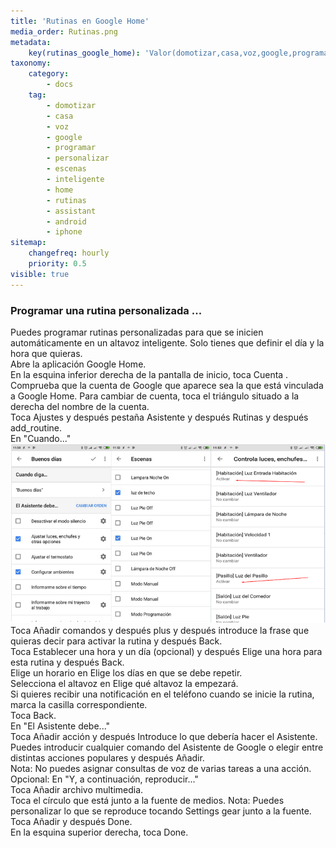 ```yaml
---
title: 'Rutinas en Google Home'
media_order: Rutinas.png
metadata:
    key(rutinas_google_home): 'Valor(domotizar,casa,voz,google,programar,personalizar,escenas,inteligente,home,rutinas,assistant,android,iphone)'
taxonomy:
    category:
        - docs
    tag:
        - domotizar
        - casa
        - voz
        - google
        - programar
        - personalizar
        - escenas
        - inteligente
        - home
        - rutinas
        - assistant
        - android
        - iphone
sitemap:
    changefreq: hourly
    priority: 0.5
visible: true
---
```


### Programar una rutina personalizada ...
Puedes programar rutinas personalizadas para que se inicien automáticamente en un altavoz inteligente. Solo tienes que definir el día y la hora que quieras.<br />
Abre la aplicación Google Home.<br />
En la esquina inferior derecha de la pantalla de inicio, toca Cuenta .<br />
Comprueba que la cuenta de Google que aparece sea la que está vinculada a Google Home.  Para cambiar de cuenta, toca el triángulo situado a la derecha del nombre de la cuenta.<br />
Toca Ajustes  y después pestaña Asistente y después Rutinas y después add_routine.<br />
En "Cuando..."<br />
![](Rutinas.png)
Toca Añadir comandos y después plus y después introduce la frase que quieras decir para activar la rutina y después Back.<br />
Toca Establecer una hora y un día (opcional) y después Elige una hora para esta rutina y después Back.<br />
Elige un horario en Elige los días en que se debe repetir.<br />
Selecciona el altavoz en Elige qué altavoz la empezará.<br />
Si quieres recibir una notificación en el teléfono cuando se inicie la rutina, marca la casilla correspondiente.<br />
Toca Back.<br />
En "El Asistente debe..."<br />
Toca Añadir acción y después Introduce lo que debería hacer el Asistente. Puedes introducir cualquier comando del Asistente de Google o elegir entre distintas acciones populares y después Añadir.<br />
Nota: No puedes asignar consultas de voz de varias tareas a una acción.<br />
Opcional: En "Y, a continuación, reproducir..."<br />
Toca Añadir archivo multimedia.<br />
Toca el círculo que está junto a la fuente de medios. Nota: Puedes personalizar lo que se reproduce tocando Settings gear junto a la fuente.<br />
Toca Añadir y después Done.<br />
En la esquina superior derecha, toca Done.<br />